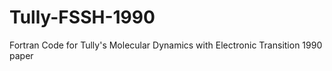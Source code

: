 # Tully-FSSH-1990
Fortran Code for Tully's Molecular Dynamics with Electronic Transition 1990 paper
